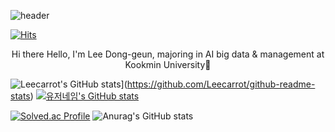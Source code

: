 ![header](https://capsule-render.vercel.app/api?type=wave&color=auto&text=capsule%20render)

[![Hits](https://hits.seeyoufarm.com/api/count/incr/badge.svg?url=https%3A%2F%2Fgithub.com%2FLeecarrot&count_bg=%23232222&title_bg=%23DB1717&icon=&icon_color=%23F3EBE9&title=hits&edge_flat=false)](https://hits.seeyoufarm.com)

<div align="center">
  Hi there Hello, I'm Lee Dong-geun, majoring in AI big data & management at Kookmin University👋
</div>

![Leecarrot's GitHub stats](https://github-readme-stats.vercel.app/api?username=Leecarrot)](https://github.com/Leecarrot/github-readme-stats)
[![유저네임's GitHub stats](https://github-readme-stats.vercel.app/api?username=유저네임)](https://github.com/유저네임/github-readme-stats)

[![Solved.ac Profile](http://mazassumnida.wtf/api/v2/generate_badge?boj=qpy6020)](https://solved.ac/qpy6020/)
![Anurag's GitHub stats](https://github-readme-stats.vercel.app/api?username=Leecarrot&show_icons=true&theme=radical)
<!--
**Leecarrot/Leecarrot** is a ✨ _special_ ✨ repository because its `README.md` (this file) appears on your GitHub profile.

Here are some ideas to get you started:
- 🔭 I’m currently working on ...
- 🌱 I’m currently learning ...
- 👯 I’m looking to collaborate on ...
- 🤔 I’m looking for help with ...
- 💬 Ask me about ...
- 📫 How to reach me: ...
- 😄 Pronouns: ...
- ⚡ Fun fact: ...
-->
